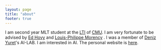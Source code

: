 ```yaml
---
layout: page
title: "about"
footer: true
---
```

I am second year MLT student at the [LTI](http://lti.cs.cmu.edu) of [CMU](http://www.cmu.edu/). I am very fortunate to be advised by [Ed Hovy](https://www.cs.cmu.edu/~hovy/) and [Louis-Philippe Morency](http://www.cs.cmu.edu/~morency/) . I was a member of [Deniz Yuret](http://www.denizyuret.com/)'s AI-LAB. I am interested in AI. The personal website is [here](http://www.cs.cmu.edu/~vcirik/).
